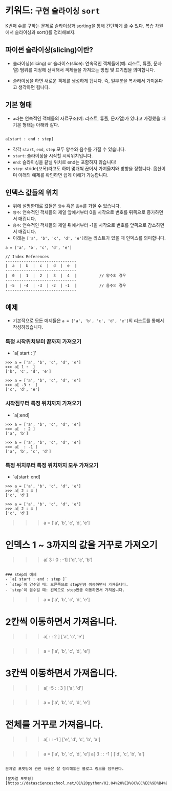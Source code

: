 # 키워드: `구현` `슬라이싱` `sort`
K번째 수를 구하는 문제로 슬라이싱과 sorting을 통해 간단하게 풀 수 있다.
복습 차원에서 슬라이싱과 sort()를 정리해보자.

## 파이썬 슬라이싱(slicing)이란?
- 슬라이싱(slicing) or 슬라이스(slice): 연속적인 객체들에(예: 리스트, 튜플, 문자열) 범위를 지정해 선택해서 객체들을 가져오는 방법 및 표기법을 의미합니다.

- 슬라이싱을 하면 새로운 객체를 생성하게 됩니다. 즉, 일부분을 복사해서 가져온다고 생각하면 됩니다.


## 기본 형태
- `a`라는 연속적인 객체들의  자료구조(예: 리스트, 튜플, 문자열)가 있다고 가정했을 때 기본 형태는 아해와 같다.
```

a[start : end : step]

```

- 각각 `start`, `end`, `step` 모두 양수와 음수를 가질 수 있습니다.
- `start`: 슬라이싱을 시작할 시작위치입니다.
- `end`: 슬라이싱을 끝낼 위치로 end는 포함하지 않습니다!
- `step`: stride(보폭)라고도 하며 몇개씩 끊어서 가져올지와 방향을 정합니다. 옵션이며 아래의 예제를 확인하면 쉽게 이해가 가능합니다.

## 인덱스 값들의 위치
- 위에 설명한대로 값들은 `양수` 혹은 `음수`를 가질 수 있습니다.
- `양수`: 연속적인 객체들의 제일 앞에서부터 0을 시작으로 번호를 뒤쪽으로 증가하면서 매깁니다.
- `음수`: 연속적인 객체들의 제일 뒤에서부터 -1을 시작으로 번호를 앞쪽으로 감소하면서 매깁니다.
- 아래는 `['a', 'b', 'c', 'd', 'e']`라는 리스트가 있을 때 인덱스를 의미합니다.

```
a = ['a', 'b', 'c', 'd', 'e']

// Index References
-------------------------------
|  a  |  b  |  c  |  d  |  e  |
-------------------------------
|  0  |  1  |  2  |  3  |  4  |          // 양수의 경우
-------------------------------
| -5  | -4  | -3  | -2  | -1  |          // 음수의 경우
-------------------------------
```

## 예제

- 기본적으로 모든 예제들은 `a = ['a', 'b', 'c', 'd', 'e']`의 리스트를 통해서 작성하겠습니다.

### 특정 시작위치부터 끝까지 가져오기
- `a[ start : ]'
```
>>> a = ['a', 'b', 'c', 'd', 'e']
>>> a[ 1 :  ]
['b', 'c', 'd', 'e']
```
```
>>> a = ['a', 'b', 'c', 'd', 'e']
>>> a[ -3 :  ]
['c', 'd', 'e']
```

### 시작점부터 특정 위치까지 가져오기
- `a[:end]
```
>>> a = ['a', 'b', 'c', 'd', 'e']
>>> a[  : 2 ]
['a', 'b']
```

```
>>> a = ['a', 'b', 'c', 'd', 'e']
>>> a[  : -1 ]
['a', 'b', 'c', 'd']
```

### 특정 위치부터 특정 위치까지 모두 가져오기
- `a[start: end]
```
>>> a = ['a', 'b', 'c', 'd', 'e']
>>> a[ 2 : 4 ]
['c', 'd']

```

```
>>> a = ['a', 'b', 'c', 'd', 'e']
>>> a[ 2 : 4 ]
['c', 'd']

```
>>> a = ['a', 'b', 'c', 'd', 'e']
# 인덱스 1 ~ 3까지의 값을 거꾸로 가져오기
>>> a[ 3 : 0 : -1]
['d', 'c', 'b']

```

### step의 예제
- `a[ start : end : step ]`
- `step`이 양수일 때: 오른쪽으로 step만큼 이동하면서 가져옵니다.
- `step`이 음수일 때: 왼쪽으로 step만큼 이동하면서 가져옵니다.
```
>>> a = ['a', 'b', 'c', 'd', 'e']
# 2칸씩 이동하면서 가져옵니다.
>>> a[ : : 2 ]
['a', 'c', 'e']
```

```
>>> a = ['a', 'b', 'c', 'd', 'e']
# 3칸씩 이동하면서 가져옵니다.
>>> a[ -5 : : 3 ]
['a', 'd']
```

```
>>> a = ['a', 'b', 'c', 'd', 'e']
# 전체를 거꾸로 가져옵니다.
>>> a[ : : -1 ]
['e', 'd', 'c', 'b', 'a']
```

```
>>> a = ['a', 'b', 'c', 'd', 'e']
>>> a[ 3 : : -1 ]
['d', 'c', 'b', 'a']

```

문자열 포맷팅에 관한 내용은 잘 정리해놓은 블로그 링크를 첨부한다.

[문자열 포맷팅][https://datascienceschool.net/01%20python/02.04%20%ED%8C%8C%EC%9D%B4%EC%8D%AC%EC%9D%98%20%EB%AC%B8%EC%9E%90%EC%97%B4%20%ED%98%95%EC%8B%9D%ED%99%94.html]